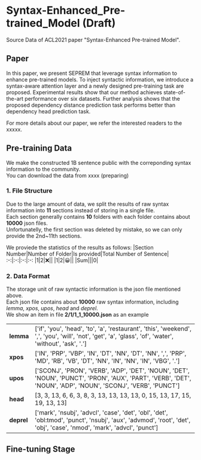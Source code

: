 # Syntax-Enhanced_Pre-trained_Model (Draft)
Source Data of ACL2021 paper "Syntax-Enhanced Pre-trained Model". 


## Paper
In this paper, we present SEPREM that leverage syntax information to enhance pre-trained models. To inject syntactic information, we introduce a syntax-aware attention layer and a newly designed pre-training task are proposed. Experimental results show that our method achieves state-of-the-art performance over six datasets. Further analysis shows that the proposed dependency distance prediction task performs better than dependency head prediction task.

For more details about our paper, we refer the interested readers to the xxxxx.

## Pre-training Data
We make the constructed 1B sentence public with the correponding syntax information to the community.</br>
You can download the data from xxxx (preparing)

### 1. File Structure
Due to the large amount of data,  we split the results of raw syntax information into **11** sections instead of storing in a single file. </br>
Each section generally contains **10** folders with each folder contains about **10000** json files.</br>
Unfortunatelly, the first section was deleted by mistake, so we can only provide the  2nd~11th sections.</br>

We proviede the statistics of the results as follows:
|Section Number|Number of Folder|Is provided|Total Number of Sentence|
:-:|:-:|:-:|:-:
|1|2|:x:||
|1|2|:grinning:||
|Sum|||0|

### 2. Data Format
The storage unit of raw syntactic information is the json file mentioned above. </br>
Each json file contains about **10000** raw syntax information, including *lemma*, *xpos*, *upos*, *head* and *deprel*.</br>
We show an item in file **2/1/1_1_10000.json** as an example

<table>
  <tr>
    <td><b>lemma</b></td> 
    <td>['if', 'you', 'head', 'to', 'a', 'restaurant', 'this', 'weekend', ',', 'you', 'will', 'not', 'get', 'a', 'glass', 'of', 'water', 'without', 'ask', '.']</td> 
    </tr>
  <tr>
    <td><b>xpos</b></td> 
    <td>['IN', 'PRP', 'VBP', 'IN', 'DT', 'NN', 'DT', 'NN', ',', 'PRP', 'MD', 'RB', 'VB', 'DT', 'NN', 'IN', 'NN', 'IN', 'VBG', '.']</td> 
  </tr>
  <tr>
    <td><b>upos</b></td> 
    <td>['SCONJ', 'PRON', 'VERB', 'ADP', 'DET', 'NOUN', 'DET', 'NOUN', 'PUNCT', 'PRON', 'AUX', 'PART', 'VERB', 'DET', 'NOUN', 'ADP', 'NOUN', 'SCONJ', 'VERB', 'PUNCT']</td> 
  </tr>
  <tr>
    <td><b>head</b></td> 
    <td>[3, 3, 13, 6, 6, 3, 8, 3, 13, 13, 13, 13, 0, 15, 13, 17, 15, 19, 13, 13]</td> 
  </tr>
  <tr>
    <td><b>deprel</b></td> 
    <td>['mark', 'nsubj', 'advcl', 'case', 'det', 'obl', 'det', 'obl:tmod', 'punct', 'nsubj', 'aux', 'advmod', 'root', 'det', 'obj', 'case', 'nmod', 'mark', 'advcl', 'punct']</td> 
  </tr>
</table>

## Fine-tuning Stage


